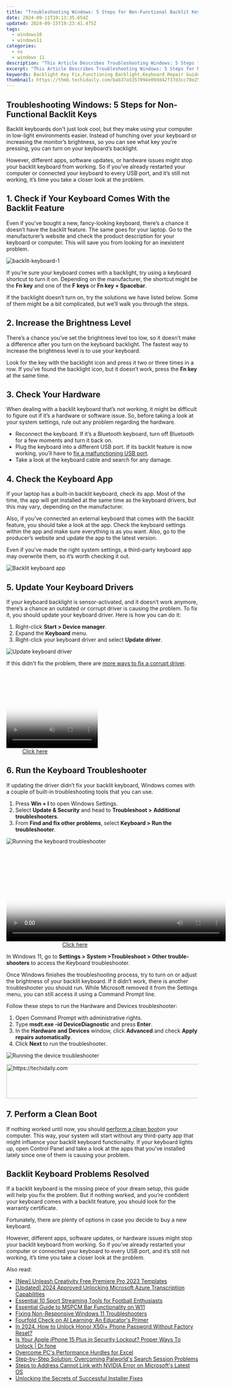 ```yaml
---
title: "Troubleshooting Windows: 5 Steps for Non-Functional Backlit Keys"
date: 2024-09-11T19:13:35.654Z
updated: 2024-09-15T19:23:41.475Z
tags:
  - windows10
  - windows11
categories:
  - os
  - windows 11
description: "This Article Describes Troubleshooting Windows: 5 Steps for Non-Functional Backlit Keys"
excerpt: "This Article Describes Troubleshooting Windows: 5 Steps for Non-Functional Backlit Keys"
keywords: Backlight Key Fix,Functioning Backlight,Keyboard Repair Guide,Troubleshoot Key Issue,Windows Key Malfunction,Non-Functional Keys Help,Restore Key Illumination
thumbnail: https://thmb.techidaily.com/bab37a5357094e09dd42f37d3cc78e25fe907bbcf4a7b3121bebc119dc83e730.jpg
---
```


## Troubleshooting Windows: 5 Steps for Non-Functional Backlit Keys

 Backlit keyboards don't just look cool, but they make using your computer in low-light environments easier. Instead of hunching over your keyboard or increasing the monitor’s brightness, so you can see what key you’re pressing, you can turn on your keyboard’s backlight.

 However, different apps, software updates, or hardware issues might stop your backlit keyboard from working. So if you’ve already restarted your computer or connected your keyboard to every USB port, and it’s still not working, it’s time you take a closer look at the problem.

## 1\. Check if Your Keyboard Comes With the Backlit Feature

 Even if you’ve bought a new, fancy-looking keyboard, there’s a chance it doesn’t have the backlit feature. The same goes for your laptop. Go to the manufacturer’s website and check the product description for your keyboard or computer. This will save you from looking for an inexistent problem.

![backlit-keyboard-1](https://static1.makeuseofimages.com/wordpress/wp-content/uploads/2023/05/backlit-keyboard-1.jpg)

 If you’re sure your keyboard comes with a backlight, try using a keyboard shortcut to turn it on. Depending on the manufacturer, the shortcut might be the **Fn key** and one of the **F keys** or **Fn key + Spacebar**.

 If the backlight doesn’t turn on, try the solutions we have listed below. Some of them might be a bit complicated, but we’ll walk you through the steps.

## 2\. Increase the Brightness Level

 There’s a chance you’ve set the brightness level too low, so it doesn’t make a difference after you turn on the keyboard backlight. The fastest way to increase the brightness level is to use your keyboard.

 Look for the key with the backlight icon and press it two or three times in a row. If you’ve found the backlight icon, but it doesn’t work, press the **Fn key** at the same time.

## 3\. Check Your Hardware

 When dealing with a backlit keyboard that’s not working, it might be difficult to figure out if it’s a hardware or software issue. So, before taking a look at your system settings, rule out any problem regarding the hardware.

* Reconnect the keyboard. If it’s a Bluetooth keyboard, turn off Bluetooth for a few moments and turn it back on.
* Plug the keyboard into a different USB port. If its backlit feature is now working, you’ll have to [fix a malfunctioning USB port](https://www.makeuseof.com/tag/dead-usb-port-heres-how-to-diagnose-and-fix-it/).
* Take a look at the keyboard cable and search for any damage.

## 4\. Check the Keyboard App

 If your laptop has a built-in backlit keyboard, check its app. Most of the time, the app will get installed at the same time as the keyboard drivers, but this may vary, depending on the manufacturer.

 Also, if you’ve connected an external keyboard that comes with the backlit feature, you should take a look at the app. Check the keyboard settings within the app and make sure everything is as you want. Also, go to the producer’s website and update the app to the latest version.

 Even if you’ve made the right system settings, a third-party keyboard app may overwrite them, so it’s worth checking it out.

![Backlit keyboard app](https://static1.makeuseofimages.com/wordpress/wp-content/uploads/2022/11/keyboard-app-1.jpg)

## 5\. Update Your Keyboard Drivers

 If your keyboard backlight is sensor-activated, and it doesn’t work anymore, there’s a chance an outdated or corrupt driver is causing the problem. To fix it, you should update your keyboard driver. Here is how you can do it:

1. Right-click **Start > Device manager**.
2. Expand the **Keyboard** menu.
3. Right-click your keyboard driver and select **Update driver**.

![Update keyboard driver](https://static1.makeuseofimages.com/wordpress/wp-content/uploads/2022/11/update-keyboard-driver-1.jpg)

 If this didn't fix the problem, there are [more ways to fix a corrupt driver](http://www.makeuseof.com/how-to-fix-corrupt-drivers-on-windows-10/).

<!-- affiliate ads begin -->
<span id="1328679">
					<video width="240" height="200" style="cursor:pointer"
           poster="//a.impactradius-go.com/display-clicktoplayimage/1328679.png"
           onclick="if(!this.playClicked){this.play();this.setAttribute('controls',true);this.playClicked=true;}">
	   <source src="//a.impactradius-go.com/display-ad/15852-1328679">
	   <img src="//a.impactradius-go.com/display-clicktoplayimage/1328679.png" style="border: none; height: 100%; width: 100%; object-fit: contain">
	</video>
	<div style="width:150px;text-align:center"><a href="javascript:window.open(decodeURIComponent('https%3A%2F%2Fthefitville.pxf.io%2Fc%2F5597632%2F1328679%2F15852'), '_blank');void(0);">Click here</a></div>
</span>
<img height="0" width="0" src="https://imp.pxf.io/i/5597632/1328679/15852" style="position:absolute;visibility:hidden;" border="0" />
<!-- affiliate ads end -->

## 6\. Run the Keyboard Troubleshooter

 If updating the driver didn’t fix your backlit keyboard, Windows comes with a couple of built-in troubleshooting tools that you can use.

1. Press **Win + I** to open Windows Settings.
2. Select **Update & Security** and head to **Troubleshoot >** **Additional troubleshooters**.
3. From **Find and fix other problems**, select **Keyboard > Run the troubleshooter**.

![Running the keyboard troubleshooter](https://static1.makeuseofimages.com/wordpress/wp-content/uploads/2022/11/keyboard-troubleshooter-1.jpg)

<!-- affiliate ads begin -->
<span id="1993650">
					<video width="576" height="240" style="cursor:pointer"
           poster="//a.impactradius-go.com/display-clicktoplayimage/1993650.png"
           onclick="if(!this.playClicked){this.play();this.setAttribute('controls',true);this.playClicked=true;}">
	   <source src="//a.impactradius-go.com/display-ad/22993-1993650">
	   <img src="//a.impactradius-go.com/display-clicktoplayimage/1993650.png" style="border: none; height: 100%; width: 100%; object-fit: contain">
	</video>
	<div style="width:360px;text-align:center"><a href="javascript:window.open(decodeURIComponent('https%3A%2F%2Fhomestyler.sjv.io%2Fc%2F5597632%2F1993650%2F22993'), '_blank');void(0);">Click here</a></div>
</span>
<img height="0" width="0" src="https://imp.pxf.io/i/5597632/1993650/22993" style="position:absolute;visibility:hidden;" border="0" />
<!-- affiliate ads end -->

 In Windows 11, go to **Settings > System >Troubleshoot > Other trouble-shooters** to access the Keyboard troubleshooter.

 Once Windows finishes the troubleshooting process, try to turn on or adjust the brightness of your backlit keyboard. If it didn’t work, there is another troubleshooter you should run. While Microsoft removed it from the Settings menu, you can still access it using a Command Prompt line.

 Follow these steps to run the Hardware and Devices troubleshooter:

1. Open Command Prompt with administrative rights.
2. Type **msdt.exe -id DeviceDiagnostic** and press **Enter**.
3. In the **Hardware and Devices** window, click **Advanced** and check **Apply repairs automatically**.
4. Click **Next** to run the troubleshooter.

![Running the device troubleshooter](https://static1.makeuseofimages.com/wordpress/wp-content/uploads/2022/11/device-troubleshooter-1.jpg)

<!-- affiliate ads begin -->
<a href="https://wigfever.sjv.io/c/5597632/2014851/22899" target="_top" id="2014851">
  <img src="//a.impactradius-go.com/display-ad/22899-2014851" border="0" alt="https://techidaily.com" width="728" height="90"/>
</a>
<img height="0" width="0" src="https://wigfever.sjv.io/i/5597632/2014851/22899" style="position:absolute;visibility:hidden;" border="0" />
<!-- affiliate ads end -->

## 7\. Perform a Clean Boot

 If nothing worked until now, you should [perform a clean boot](https://www.makeuseof.com/how-perform-clean-boot-windows-10/)on your computer. This way, your system will start without any third-party app that might influence your backlit keyboard functionality. If your keyboard lights up, open Control Panel and take a look at the apps that you’ve installed lately since one of them is causing your problem.

## Backlit Keyboard Problems Resolved

 If a backlit keyboard is the missing piece of your dream setup, this guide will help you fix the problem. But if nothing worked, and you’re confident your keyboard comes with a backlit feature, you should look for the warranty certificate.

 Fortunately, there are plenty of options in case you decide to buy a new keyboard.

 However, different apps, software updates, or hardware issues might stop your backlit keyboard from working. So if you’ve already restarted your computer or connected your keyboard to every USB port, and it’s still not working, it’s time you take a closer look at the problem.

<ins class="adsbygoogle"
      style="display:block"
      data-ad-client="ca-pub-7571918770474297"
      data-ad-slot="8358498916"
      data-ad-format="auto"
      data-full-width-responsive="true"></ins>

<span class="atpl-alsoreadstyle">Also read:</span>
<div><ul>
<li><a href="https://vp-tips.techidaily.com/new-unleash-creativity-free-premiere-pro-2023-templates/"><u>[New] Unleash Creativity Free Premiere Pro 2023 Templates</u></a></li>
<li><a href="https://vp-tips.techidaily.com/updated-2024-approved-unlocking-microsoft-azure-transcription-capabilities/"><u>[Updated] 2024 Approved Unlocking Microsoft Azure Transcription Capabilities</u></a></li>
<li><a href="https://fox-boxes.techidaily.com/essential-10-sport-streaming-tools-for-football-enthusiasts/"><u>Essential 10 Sport Streaming Tools for Football Enthusiasts</u></a></li>
<li><a href="https://windows11.techidaily.com/essential-guide-to-mspcm-bar-functionality-on-w11/"><u>Essential Guide to MSPCM Bar Functionality on W11</u></a></li>
<li><a href="https://windows11.techidaily.com/fixing-non-responsive-windows-11-troubleshooters/"><u>Fixing Non-Responsive Windows 11 Troubleshooters</u></a></li>
<li><a href="https://tech-haven.techidaily.com/fourfold-check-on-ai-learning-an-educators-primer/"><u>Fourfold Check on AI Learning: An Educator's Primer</u></a></li>
<li><a href="https://unlock-android.techidaily.com/in-2024-how-to-unlock-honor-x50iplus-phone-password-without-factory-reset-by-drfone-android/"><u>In 2024, How to Unlock Honor X50i+ Phone Password Without Factory Reset?</u></a></li>
<li><a href="https://iphone-unlock.techidaily.com/is-your-apple-iphone-15-plus-in-security-lockout-proper-ways-to-unlock-drfone-by-drfone-ios/"><u>Is Your Apple iPhone 15 Plus in Security Lockout? Proper Ways To Unlock | Dr.fone</u></a></li>
<li><a href="https://windows11.techidaily.com/overcome-pcs-performance-hurdles-for-excel/"><u>Overcome PC's Performance Hurdles for Excel</u></a></li>
<li><a href="https://program-issues.techidaily.com/step-by-step-solution-overcoming-palworlds-search-session-problems/"><u>Step-by-Step Solution: Overcoming Palworld's Search Session Problems</u></a></li>
<li><a href="https://windows11.techidaily.com/steps-to-address-cannot-link-with-nvidia-error-on-microsofts-latest-os/"><u>Steps to Address Cannot Link with NVIDIA Error on Microsoft's Latest OS</u></a></li>
<li><a href="https://windows11.techidaily.com/unlocking-the-secrets-of-successful-installer-fixes/"><u>Unlocking the Secrets of Successful Installer Fixes</u></a></li>
</ul></div>

